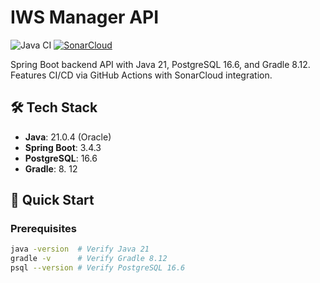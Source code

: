 # IWS Manager API

![Java CI](https://github.com/Piramide-Informatik/iws-manager-api/actions/workflows/ci.yml/badge.svg)
[![SonarCloud](https://sonarcloud.io/images/project_badges/sonarcloud-white.svg)](https://sonarcloud.io/summary/new_code?id=Piramide-Informatik_iws-manager-api)

Spring Boot backend API with Java 21, PostgreSQL 16.6, and Gradle 8.12. Features CI/CD via GitHub Actions with SonarCloud integration.

## 🛠 Tech Stack
- **Java**: 21.0.4 (Oracle)
- **Spring Boot**: 3.4.3
- **PostgreSQL**: 16.6
- **Gradle**: 8.                12

## 🚀 Quick Start

### Prerequisites
```bash
java -version  # Verify Java 21
gradle -v      # Verify Gradle 8.12
psql --version # Verify PostgreSQL 16.6